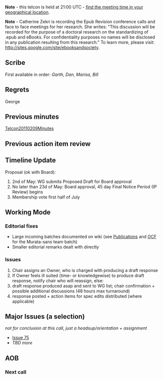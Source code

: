**Note** - this telcon is held at 21:00 UTC - [find the meeting time in your geographical location](http://www.timeanddate.com/worldclock/fixedtime.html?month=02&day=23&year=2011&hour=21&min=0&sec=0&p1=0).

**Note** - Catherine Zekri is recording the Epub Revision conference calls and face to face meetings for her research. She writes: "This discussion will be recorded for the purpose of a doctoral research on the standardizing of .epub and eBooks. For confidentiality purposes no names will be disclosed in any publication resulting from this research." To learn more, please visit: http://sites.google.com/site/ebooksandsociety.



## Scribe ##
First available in order: _Garth, Dan, Marisa, Bill_

## Regrets ##
George

## Previous minutes ##
[Telcon20110209Minutes](Telcon20110209Minutes.md)

## Previous action item review ##

## Timeline Update ##
Proposal (ok with Board):

  1. 2nd of May: WG submits Proposed Draft for Board approval
  1. No later than 23d of May: Board approval, 45 day Final Notice Period (IP Review) begins
  1. Membership vote first half of July

## Working Mode ##
### Editorial fixes ###
  * Large incoming batches documented on wiki (see [Publications](http://code.google.com/p/epub-revision/wiki/PublicationsFeedback) and [OCF](http://code.google.com/p/epub-revision/wiki/OCFFeedback) for the Murata-sans team batch)
  * Smaller editorial remarks dealt with directly

### Issues ###
  1. Chair assigns an Owner, who is charged with producing a draft response
  1. If Owner feels ill suited (time- or knowledgewise) to produce draft response, notify chair who will reassign, else:
  1. draft response produced asap and sent to WG list; chair confirmation + possible additional discussions (48 hours max turnaround)
  1. response posted +  action items for spec edits distributed (where applicable)


## Major Issues (a selection) ##
_not for conclusion at this call, just a headsup/orientation + assignment_

  * [Issue 75](https://code.google.com/p/epub-revision/issues/detail?id=75)
  * _TBD more_

## AOB ##
### Next call ###